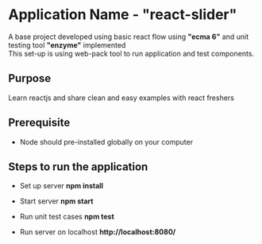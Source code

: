 # Application Name - "react-slider"

A base project developed using basic react flow using <strong>"ecma 6"</strong> and unit testing tool <strong>"enzyme"</strong> implemented  
This set-up is using web-pack tool to run application and test components.

## Purpose
Learn reactjs and share clean and easy examples with react freshers

## Prerequisite 
* Node should pre-installed globally on your computer 


## Steps to run the application
* Set up server
<strong>npm install</strong>

* Start server
<strong>npm start</strong>

* Run unit test cases
<strong>npm test</strong>

* Run server on localhost 
<strong>http://localhost:8080/</strong>
